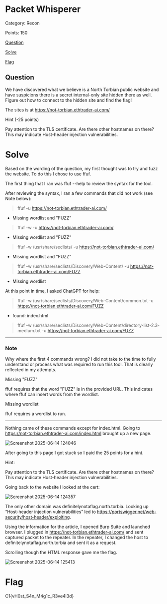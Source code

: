 # Packet Whisperer
Category: Recon

Points: 150

[Question](#Question)

[Solve](#Solve)

[Flag](#Flag)

## Question 
We have discovered what we believe is a North Torbian public website and have suspicions there is a secret internal-only site hidden there as well. Figure out how to connect to the hidden site and find the flag!

The sites is at https://not-torbian.ethtrader-ai.com/

Hint (-25 points)

Pay attention to the TLS certificate. Are there other hostnames on there? This may indicate Host-header injection vulnerabilities.

# Solve
Based on the wording of the question, my first thought was to try and fuzz the website. To do this I chose to use ffuf.

The first thing that I ran was ffuf --help to review the syntax for the tool.

After reviewing the syntax, I ran a few commands that did not work (see Note below):

> ffuf -u https://not-torbian.ethtrader-ai.com/
- Missing wordlist and "FUZZ"

> ffuf -w -u https://not-torbian.ethtrader-ai.com/
- Missing wordlist and "FUZZ"

> ffuf -w /usr/share/seclists/ -u https://not-torbian.ethtrader-ai.com/ 
- Missing wordlist and "FUZZ"

> ffuf -w /usr/share/seclists/Discovery/Web-Content/ -u https://not-torbian.ethtrader-ai.com/FUZZ
- Missing wordlist

At this point in time, I asked ChatGPT for help:

> ffuf -w /usr/share/seclists/Discovery/Web-Content/common.txt -u https://not-torbian.ethtrader-ai.com/FUZZ    
- found: index.html

> ffuf -w /usr/share/seclists/Discovery/Web-Content/directory-list-2.3-medium.txt -u https://not-torbian.ethtrader-ai.com/FUZZ

---

### Note
Why where the first 4 commands wrong? I did not take to the time to fully understand or process what was required to run this tool. That is clearly reflected in my attempts.

Missing "FUZZ"

ffuf requires that the word "FUZZ" is in the provided URL. This indicates where ffuf can insert words from the wordlist.

Missing wordlist

ffuf requires a wordlist to run.

---

Nothing came of these commands except for index.html. Going to https://not-torbian.ethtrader-ai.com/index.html brought up a new page.

![Screenshot 2025-06-14 124046](https://github.com/user-attachments/assets/9d58072d-10cf-470b-a216-c535be105b48)

After going to this page I got stuck so I paid the 25 points for a hint.

Hint:

Pay attention to the TLS certificate. Are there other hostnames on there? This may indicate Host-header injection vulnerabilities.

Going back to the website I looked at the cert:

![Screenshot 2025-06-14 124357](https://github.com/user-attachments/assets/4799600b-3d08-437c-9649-608efd289cb3)

The only other domain was definitelynotaflag.north.torbia. Looking up “Host-header injection vulnerabilities” led to https://portswigger.net/web-security/host-header/exploiting. 

Using the information for the article, I opened Burp Suite and launched browser. I plugged in https://not-torbian.ethtrader-ai.com/ and sent captured packet to the repeater. In the repeater, I changed the host to definitelynotaflag.north.torbia and sent it as a request.

Scrolling though the HTML response gave me the flag.

![Screenshot 2025-06-14 125413](https://github.com/user-attachments/assets/55608845-baa6-4f95-b3ff-1a382c63e5b6)

# Flag
C1{vH0st_S4n_M4g1c_R3ve4l3d}
